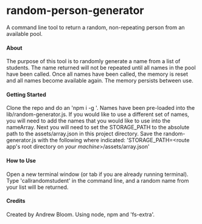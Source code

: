 # random-person-generator

A command line tool to return a random, non-repeating person from an available pool.

#### About

The purpose of this tool is to randomly generate a name from a list of students. The name returned will not be repeated until all names in the pool have been called. Once all names have been called, the memory is reset and all names become available again. The memory persists between use.

#### Getting Started

Clone the repo and do an 'npm i -g <absolute path to this root of this installation>'.
Names have been pre-loaded into the lib/random-generator.js. If you would like to use a different set of names, you will need to add the names that you would like to use into the nameArray. Next you will need to set the STORAGE_PATH to the absolute path to the assets/array.json in this project directory. Save the random-generator.js with the following where indicated:
'STORAGE_PATH=<route app's root directory on *your machine*>/assets/array.json'

#### How to Use

Open a new terminal window (or tab if you are already running terminal). Type 'callrandomstudent' in the command line, and a random name from your list will be returned.

#### Credits

Created by Andrew Bloom. Using node, npm and 'fs-extra'.
